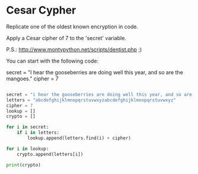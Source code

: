 # Cesar Cypher

Replicate one of the oldest known encryption in code.

Apply a Cesar cipher of 7 to the 'secret' variable.

P.S.: http://www.montypython.net/scripts/dentist.php ;)

You can start with the following code:

secret = "I hear the gooseberries are doing well this year, and so are the mangoes."
cipher = 7

```python

secret = "i hear the gooseberries are doing well this year, and so are the mangoes."
letters = "abcdefghijklmnopqrstuvwxyzabcdefghijklmnopqrstuvwxyz"
cipher = 7
lookup = []
crypto = []

for i in secret:
    if i in letters:
        lookup.append(letters.find(i) + cipher)

for i in lookup:
    crypto.append(letters[i])

print(crypto)

